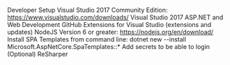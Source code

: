 Developer Setup
Visual Studio 2017 Community Edition: https://www.visualstudio.com/downloads/
Visual Studio 2017 ASP.NET and Web Development
GitHub Extensions for Visual Studio (extensions and updates)
NodeJS Version 6 or greater: https://nodejs.org/en/download/
Install SPA Templates from command line: dotnet new --install Microsoft.AspNetCore.SpaTemplates::*
Add secrets to be able to login
(Optional) ReSharper
